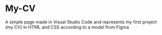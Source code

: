 # My-CV
A simple page made in Visual Studio Code and represents my first project (my CV) 
in HTML and CSS according to a model from Figma
